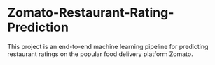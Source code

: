 # Zomato-Restaurant-Rating-Prediction
This project is an end-to-end machine learning pipeline for predicting restaurant ratings on the popular food delivery platform Zomato.
